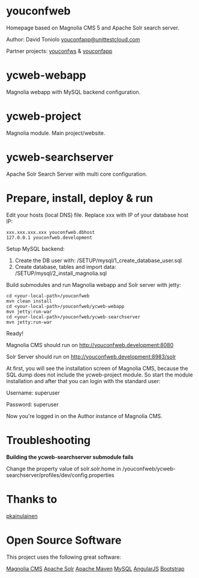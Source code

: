 youconfweb
==========

Homepage based on Magnolia CMS 5 and Apache Solr search server.

Author: David Toniolo <youconfapp@unittestcloud.com>

Partner projects: [youconfws](https://github.com/davidtoniolo/youconfws) & [youconfapp](https://github.com/davidtoniolo/youconfapp) 


ycweb-webapp
============

Magnolia webapp with MySQL backend configuration.


ycweb-project
=============

Magnolia module. Main project/website.


ycweb-searchserver
==================

Apache Solr Search Server with multi core configuration.


Prepare, install, deploy & run
==============================

Edit your hosts (local DNS) file. Replace xxx with IP of your database host IP:

	xxx.xxx.xxx.xxx youconfweb.dbhost
	127.0.0.1 youconfweb.development


Setup MySQL backend:

1. Create the DB user with: /SETUP/mysql/1_create_database_user.sql
2. Create database, tables and import data: /SETUP/mysql/2_install_magnolia.sql


Build submodules and run Magnolia webapp and Solr server with jetty:

	cd <your-local-path>/youconfweb
	mvn clean install
	cd <your-local-path>/youconfweb/ycweb-webapp
	mvn jetty:run-war
	cd <your-local-path>/youconfweb/ycweb-searchserver
	mvn jetty:run-war

Ready!

Magnolia CMS should run on http://youconfweb.development:8080

Solr Server should run on http://youconfweb.development:8983/solr


At first, you will see the installation screen of Magnolia CMS, because the SQL dump does not include the ycweb-project module.
So start the module installation and after that you can login with the standard user:

Username: superuser

Password: superuser

Now you're logged in on the Author instance of Magnolia CMS.


Troubleshooting
===============

**Building the ycweb-searchserver submodule fails**

Change the property value of solr.solr.home in <your-local-path>/youconfweb/ycweb-searchserver/profiles/dev/config.properties


Thanks to
=========

[pkainulainen](https://github.com/pkainulainen/maven-examples/tree/master/running-solr-with-maven)


Open Source Software
====================

This project uses the following great software:

[Magnolia CMS](http://www.magnolia-cms.com)
[Apache Solr](http://lucene.apache.org/solr)
[Apache Maven](http://maven.apache.org)
[MySQL](http://www.mysql.de)
[AngularJS](http://angularjs.org)
[Bootstrap](http://getbootstrap.com)
